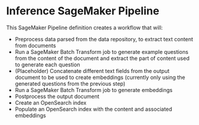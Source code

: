 # Inference SageMaker Pipeline

This SageMaker Pipeline definition creates a workflow that will:
- Preprocess data parsed from the data repository, to extract text content from documents
- Run a SageMaker Batch Transform job to generate example questions from the content of the document and extract the part of content used to generate each question
- (Placeholder) Concatenate different text fields from the output document to be used to create embeddings (currently only using the generated questions from the previous step)
- Run a SageMaker Batch Transform job to generate embeddings
- Postprocess the output document
- Create an OpenSearch index
- Populate an OpenSearch index with the content and associated embeddings
